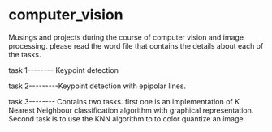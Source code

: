 # computer_vision
Musings and projects during the course of computer vision and image processing.
please read the word file that contains the details about each of the tasks.

task 1-------- Keypoint detection

task 2---------Keypoint detection with epipolar lines.

task 3-------- Contains two tasks. first one is an implementation of K Nearest Neighbour classification algorithm with graphical 
              representation. Second task is to use the KNN algorithm to to color quantize an image.

